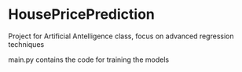 # HousePricePrediction
Project for Artificial Antelligence class, focus on advanced regression techniques

main.py contains the code for training the models
